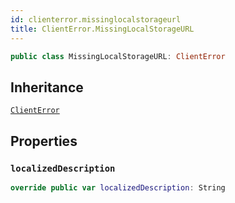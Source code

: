 ```yaml
---
id: clienterror.missinglocalstorageurl 
title: ClientError.MissingLocalStorageURL
--- 
```


``` swift
public class MissingLocalStorageURL: ClientError 
```

## Inheritance

[`ClientError`](Errors/ClientError)

## Properties

### `localizedDescription`

``` swift
override public var localizedDescription: String 
```
